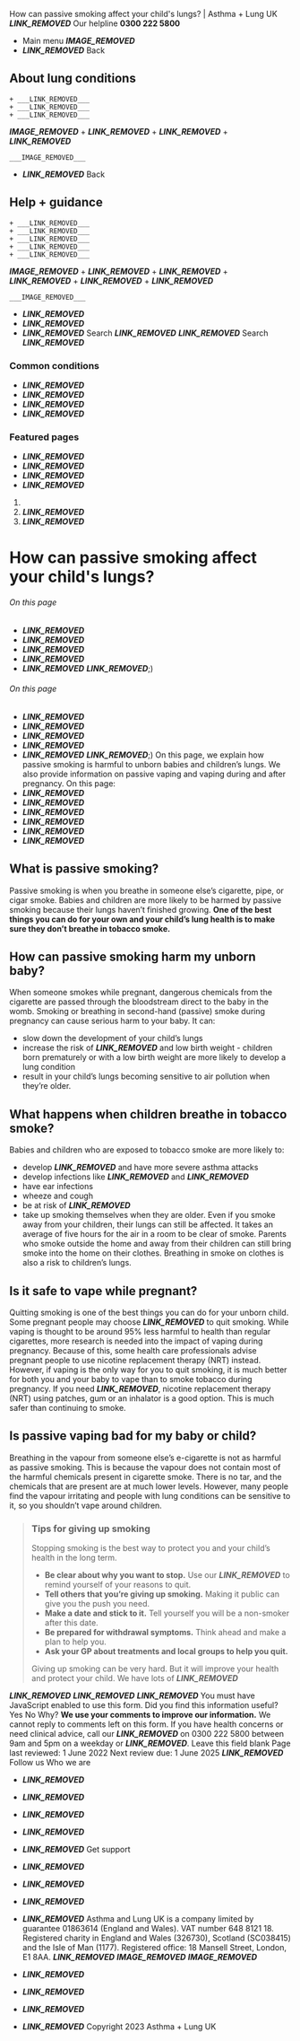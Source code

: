 
How can passive smoking affect your child's lungs? | Asthma + Lung UK
 ___LINK_REMOVED___
 Our helpline **0300 222 5800**
* Main menu
___IMAGE_REMOVED___
* ___LINK_REMOVED___
 Back
 
## About lung conditions
	+ ___LINK_REMOVED___
	+ ___LINK_REMOVED___
	+ ___LINK_REMOVED___
___IMAGE_REMOVED___
	+ ___LINK_REMOVED___
	+ ___LINK_REMOVED___
	+ ___LINK_REMOVED___
	
	
	___IMAGE_REMOVED___
* ___LINK_REMOVED___
 Back
 
## Help + guidance
	+ ___LINK_REMOVED___
	+ ___LINK_REMOVED___
	+ ___LINK_REMOVED___
	+ ___LINK_REMOVED___
	+ ___LINK_REMOVED___
___IMAGE_REMOVED___
	+ ___LINK_REMOVED___
	+ ___LINK_REMOVED___
	+ ___LINK_REMOVED___
	+ ___LINK_REMOVED___
	+ ___LINK_REMOVED___
	
	
	___IMAGE_REMOVED___
* ___LINK_REMOVED___
* ___LINK_REMOVED___
* ___LINK_REMOVED___
Search
___LINK_REMOVED___ 
 ___LINK_REMOVED___
Search
___LINK_REMOVED___
### Common conditions
* ___LINK_REMOVED___
* ___LINK_REMOVED___
* ___LINK_REMOVED___
* ___LINK_REMOVED___
### Featured pages
* ___LINK_REMOVED___
* ___LINK_REMOVED___
* ___LINK_REMOVED___
* ___LINK_REMOVED___
1. 
3. ___LINK_REMOVED___
5. ___LINK_REMOVED___
# How can passive smoking affect your child's lungs?
###### On this page
* ___LINK_REMOVED___
* ___LINK_REMOVED___
* ___LINK_REMOVED___
* ___LINK_REMOVED___
* ___LINK_REMOVED___
___LINK_REMOVED___;) 
###### On this page
* ___LINK_REMOVED___
* ___LINK_REMOVED___
* ___LINK_REMOVED___
* ___LINK_REMOVED___
* ___LINK_REMOVED___
___LINK_REMOVED___;) 
On this page, we explain how passive smoking is harmful to unborn babies and children’s lungs. We also provide information on passive vaping and vaping during and after pregnancy. 
On this page: 
* ___LINK_REMOVED___
* ___LINK_REMOVED___
* ___LINK_REMOVED___
* ___LINK_REMOVED___
* ___LINK_REMOVED___
* ___LINK_REMOVED___
## What is passive smoking?
Passive smoking is when you breathe in someone else’s cigarette, pipe, or cigar smoke. Babies and children are more likely to be harmed by passive smoking because their lungs haven’t finished growing. 
**One of the best things you can do for your own and your child’s lung health is to make sure they don’t breathe in tobacco smoke.** 
## How can passive smoking harm my unborn baby?
When someone smokes while pregnant, dangerous chemicals from the cigarette are passed through the bloodstream direct to the baby in the womb. 
Smoking or breathing in second-hand (passive) smoke during pregnancy can cause serious harm to your baby. It can: 
* slow down the development of your child’s lungs
* increase the risk of ___LINK_REMOVED___ and low birth weight - children born prematurely or with a low birth weight are more likely to develop a lung condition
* result in your child’s lungs becoming sensitive to air pollution when they’re older.
## What happens when children breathe in tobacco smoke?
Babies and children who are exposed to tobacco smoke are more likely to: 
* develop ___LINK_REMOVED___ and have more severe asthma attacks
* develop infections like ___LINK_REMOVED___ and ___LINK_REMOVED___
* have ear infections
* wheeze and cough
* be at risk of ___LINK_REMOVED___
* take up smoking themselves when they are older.
Even if you smoke away from your children, their lungs can still be affected. It takes an average of five hours for the air in a room to be clear of smoke.
Parents who smoke outside the home and away from their children can still bring smoke into the home on their clothes. Breathing in smoke on clothes is also a risk to children’s lungs.
## Is it safe to vape while pregnant?
Quitting smoking is one of the best things you can do for your unborn child. Some pregnant people may choose ___LINK_REMOVED___ to quit smoking. While vaping is thought to be around 95% less harmful to health than regular cigarettes, more research is needed into the impact of vaping during pregnancy. Because of this, some health care professionals advise pregnant people to use nicotine replacement therapy (NRT) instead.
However, if vaping is the only way for you to quit smoking, it is much better for both you and your baby to vape than to smoke tobacco during pregnancy.
If you need ___LINK_REMOVED___, nicotine replacement therapy (NRT) using patches, gum or an inhalator is a good option. This is much safer than continuing to smoke.
## Is passive vaping bad for my baby or child?
Breathing in the vapour from someone else’s e-cigarette is not as harmful as passive smoking. This is because the vapour does not contain most of the harmful chemicals present in cigarette smoke. There is no tar, and the chemicals that are present are at much lower levels. 
However, many people find the vapour irritating and people with lung conditions can be sensitive to it, so you shouldn’t vape around children.
> ### Tips for giving up smoking
> 
> 
> Stopping smoking is the best way to protect you and your child’s health in the long term.
> 
> 
> * **Be clear about why you want to stop.** Use our ___LINK_REMOVED___ to remind yourself of your reasons to quit.
> * **Tell others that you’re giving up smoking.** Making it public can give you the push you need.
> * **Make a date and stick to it.** Tell yourself you will be a non-smoker after this date.
> * **Be prepared for withdrawal symptoms.** Think ahead and make a plan to help you.
> * **Ask your GP about treatments and local groups to help you quit.**
> 
> Giving up smoking can be very hard. But it will improve your health and protect your child. We have lots of ___LINK_REMOVED___
> 
> 
> 
___LINK_REMOVED___
___LINK_REMOVED___
___LINK_REMOVED___
You must have JavaScript enabled to use this form.
Did you find this information useful?
Yes
No
Why?
**We use your comments to improve our information.** We cannot reply to comments left on this form. If you have health concerns or need clinical advice, call our ___LINK_REMOVED___ on 0300 222 5800 between 9am and 5pm on a weekday or ___LINK_REMOVED___.
Leave this field blank
Page last reviewed: 
1 June 2022
Next review due: 
1 June 2025
 ___LINK_REMOVED___
Follow us
 Who we are
 
* ___LINK_REMOVED___
* ___LINK_REMOVED___
* ___LINK_REMOVED___
* ___LINK_REMOVED___
* ___LINK_REMOVED___
 Get support
 
* ___LINK_REMOVED___
* ___LINK_REMOVED___
* ___LINK_REMOVED___
* ___LINK_REMOVED___
Asthma and Lung UK is a company limited by guarantee 01863614 (England and Wales). VAT number 648 8121 18.
Registered charity in England and Wales (326730), Scotland (SC038415) and the Isle of Man (1177). Registered office: 18 Mansell Street, London, E1 8AA.
___LINK_REMOVED___
___IMAGE_REMOVED___
___IMAGE_REMOVED___
* ___LINK_REMOVED___
* ___LINK_REMOVED___
* ___LINK_REMOVED___
* ___LINK_REMOVED___
 Copyright 2023 Asthma + Lung UK
 
